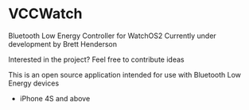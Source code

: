 # VCCWatch
Bluetooth Low Energy Controller for WatchOS2
Currently under development by Brett Henderson

Interested in the project?
Feel free to contribute ideas

This is an open source application intended for use with Bluetooth Low Energy devices
- iPhone 4S and above
